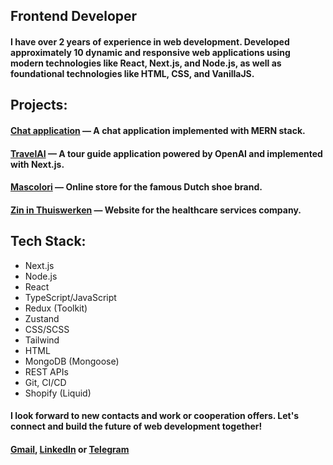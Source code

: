 ## Frontend Developer

#### I have over 2 years of experience in web development. Developed approximately 10 dynamic and responsive web applications using modern technologies like React, Next.js, and Node.js, as well as foundational technologies like HTML, CSS, and VanillaJS.  

## Projects:

#### [Chat application](https://chat-app-rkpv.onrender.com/) — A chat application implemented with MERN stack.

#### [TravelAI](https://travel-ai-sage.vercel.app/) — A tour guide application powered by OpenAI and implemented with Next.js.

#### [Mascolori](https://mascolori.eu/) — Online store for the famous Dutch shoe brand.

#### [Zin in Thuiswerken](https://www.zininthuiswerken.nl/) — Website for the healthcare services company.

## Tech Stack:

 - Next.js
 - Node.js
 - React
 - TypeScript/JavaScript
 - Redux (Toolkit)
 - Zustand
 - CSS/SCSS
 - Tailwind
 - HTML
 - MongoDB (Mongoose)
 - REST APIs
 - Git, CI/CD
 - Shopify (Liquid)

#### I look forward to new contacts and work or cooperation offers. Let's connect and build the future of web development together!

#### [Gmail](mailto:dmytro.nazarukk@gmail.com), [LinkedIn](https://www.linkedin.com/in/kurazan/) or [Telegram](https://t.me/kurazan)
